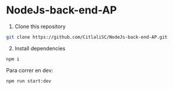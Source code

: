 # NodeJs-back-end-AP

1. Clone this repository

```bash
git clone https://github.com/CitlaliSC/NodeJs-back-end-AP.git
```

2. Install dependencies

```bash
npm i
```

Para correr en dev:

```bash
npm run start:dev
```
